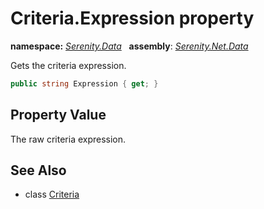 # Criteria.Expression property
**namespace:** *[Serenity.Data](../../README.md#serenity.data-namespace)*   **assembly**: *[Serenity.Net.Data](../../README.md)*

Gets the criteria expression.

```csharp
public string Expression { get; }
```

## Property Value

The raw criteria expression.

## See Also

* class [Criteria](../Criteria.md)